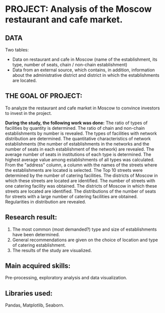 # PROJECT: Analysis of the Moscow restaurant and cafe market.

## DATA
Two tables:
- Data on restaurant and cafe in Moscow (name of the establishment, its type, number of seats, chain / non-chain establishment)
- Data from an external source, which contains, in addition, information about the administrative district and district in which the establishments are located.

## THE GOAL OF PROJECT:
To analyze the restaurant and cafe market in Moscow to convince investors to invest in the project.

**During the study, the following work was done:**
The ratio of types of facilities by quantity is determined.
The ratio of chain and non-chain establishments by number is revealed.
The types of facilities with network distribution are determined.
The quantitative characteristics of network establishments (the number of establishments in the networks and the number of seats in each establishment of the network) are revealed.
The average number of seats in institutions of each type is determined. The highest average value among establishments of all types was calculated.
From the "address" column, a column with the names of the streets where the establishments are located is selected.
The Top 10 streets were determined by the number of catering facilities. The districts of Moscow in which these streets are located are identified.
The number of streets with one catering facility was obtained. The districts of Moscow in which these streets are located are identified.
The distributions of the number of seats for streets with a large number of catering facilities are obtained. Regularities in distribution are revealed.

## Research result:
1. The most common (most demanded?) type and size of establishments have been determined.
2. General recommendations are given on the choice of location and type of catering establishment.
3. The results of the study are visualized.

## Main acquired skills:
Pre-processing, exploratory analysis and data visualization.

## Libraries used:
Pandas, Matplotlib, Seaborn.